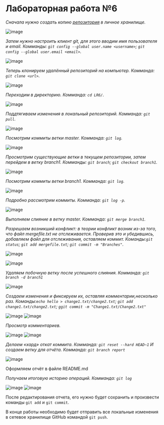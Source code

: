 # Лабораторная работа №6
*Сначала нужно создать копию [репозитория](https://github.com/Kurtyanik/LR6/) в личное хранилище.*

![image](https://github.com/4018KChepurnovaSS/LR6/blob/master/screens/1%20%D1%81%D0%BA%D1%80%D0%B8%D0%BD%202%20%D0%BB%D0%B0%D0%B1%D0%B0.png)

*Затем нужно настроить клиент git, для этого вводим имя пользователя и email. Комманды: `git config --global user.name <username>`; `git config --global user.email <email>`.*

![image](https://github.com/4018KChepurnovaSS/LR6/blob/master/screens/%D0%BD%D0%B0%D1%81%D1%82%D1%80%D0%BE%D0%B9%D0%BA%D0%B0%20%D0%BA%D0%BB%D0%B8%D0%B5%D0%BD%D1%82%D0%B0%20git.png)

*Теперь клонируем удалённый репозиторий на компьютер. Комманда: `git clone <url>`.*

![image](https://github.com/4018KChepurnovaSS/LR6/blob/master/screens/%D0%BA%D0%BB%D0%BE%D0%BD%D0%B8%D1%80%D0%BE%D0%B2%D0%B0%D0%BD%D0%B8%D0%B5%20%D1%83%D0%B4%D0%B0%D0%BB%D0%B5%D0%BD%D0%BD%D0%BE%D0%B3%D0%BE%20%D1%80%D0%B5%D0%BF%D0%BE%D0%B7%D0%B8%D1%82%D0%BE%D1%80%D0%B8%D1%8F.png)

*Переходим в директорию. Комманда: `cd LR6/`.*

![image](https://github.com/4018KChepurnovaSS/LR6/blob/master/screens/%D0%BF%D0%B5%D1%80%D0%B5%D1%85%D0%BE%D0%B4%20%D0%B2%20%D0%B4%D0%B8%D1%80%D0%B5%D0%BA%D1%82%D0%BE%D1%80%D0%B8%D1%8E%20cd.png)

*Поддтягиваем изменения в локальный репозиторий. Комманда: `git pull`.*

![image](https://github.com/4018KChepurnovaSS/LR6/blob/master/screens/pull.png)

*Посмотрим коммиты ветки master. Комманда: `git log`.*

![image](https://github.com/4018KChepurnovaSS/LR6/blob/master/screens/git%20log.png)

*Просмотрим существующие ветки в текущем репозитории, затем перейдем в ветку branch1. Комманды: `git branch`; `git checkout branch1`.*

![image](https://github.com/4018KChepurnovaSS/LR6/blob/master/screens/git%20Branch.png)

*Посмотрим коммиты ветки branch1. Комманда: `git log`.*

![image](https://github.com/4018KChepurnovaSS/LR6/blob/master/screens/Branch%20git%20log.png)

*Подробно рассмотрим коммиты. Комманда: `git log -p`.*

![image](https://github.com/4018KChepurnovaSS/LR6/blob/master/screens/log%20-p.png)

*Выполняем слияние в ветку master. Комманда: `git merge branch1`.*

*Разрешаем возникший конфликт: в теории конфликт возник из-за того, что файл mergefile.txt не отслеживается. Проверив это и убедившись, добавляем файл для отслеживания, оставляем коммит. Команды:`git status`; `git add mergefile.txt`; `git commit -m "Branches"`.*

![image](https://github.com/4018KChepurnovaSS/LR6/blob/master/screens/2021-11-18%20(11).png)

![image](https://github.com/4018KChepurnovaSS/LR6/blob/master/screens/2021-11-18%20(12).png)

*Удаляем побочную ветку после успешного слияния. Комманда: `git branch -d branch1`*

![image](https://github.com/4018KChepurnovaSS/LR6/blob/master/screens/2021-11-18%20(13).png)

*Создаем изменения и фиксируем их, оставляя комментарии,несколько раз. Команды:`echo hello > change1.txt/change2.txt`; `git add change1.txt/change2.txt`; `ggit commit -m "Change1.txt/Change2.txt"`*

![image](https://github.com/4018KChepurnovaSS/LR6/blob/master/screens/2021-11-18%20(16).png)
![image](https://github.com/4018KChepurnovaSS/LR6/blob/master/screens/2021-11-18%20(15).png)

*Просмотр комментариев.*

![image](https://github.com/4018KChepurnovaSS/LR6/blob/master/screens/2021-11-18%20(17).png)
![image](https://github.com/4018KChepurnovaSS/LR6/blob/master/screens/2021-11-18%20(18).png)

*Делаем «хард» откат коммита. Комманда: `git reset --hard HEAD~1`* 
*И создаем ветку для отчёта. Комманда: `git branch report`*

![image](https://github.com/4018KChepurnovaSS/LR6/blob/master/screens/report.jpg)

Оформляем отчёт в файле README.md 

*Получаем итоговую историю операций.  Комманда: `git log`*

![image](https://github.com/4018KChepurnovaSS/LR6/blob/master/screens/report_log1.png)
![image](https://github.com/4018KChepurnovaSS/LR6/blob/master/screens/report_log2.png)

После редактирования отчета, его нужно будет сохранить и произвести команды `git add` и `git commit`.

В конце работы необходимо будет отправить все локальные изменения в сетевое хранилище GitHub командой `git push`.
